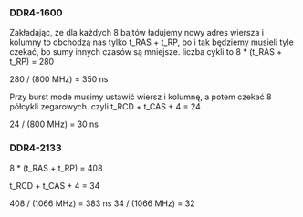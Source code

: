 ### DDR4-1600

Zakładając, że dla każdych 8 bajtów ładujemy nowy adres wiersza i kolumny
to obchodzą nas tylko t_RAS + t_RP, bo i tak będziemy musieli tyle czekać, bo sumy innych czasów są mniejsze.
liczba cykli to 8 * (t_RAS + t_RP) = 280

280 / (800 MHz) = 350 ns

Przy burst mode musimy ustawić wiersz i kolumnę, a potem czekać 8 półcykli zegarowych.
czyli t_RCD + t_CAS + 4 = 24

24 / (800 MHz) = 30 ns

### DDR4-2133

8 * (t_RAS + t_RP) = 408

t_RCD + t_CAS + 4 = 34

408 / (1066 MHz) = 383 ns
34 / (1066 MHz) = 32
